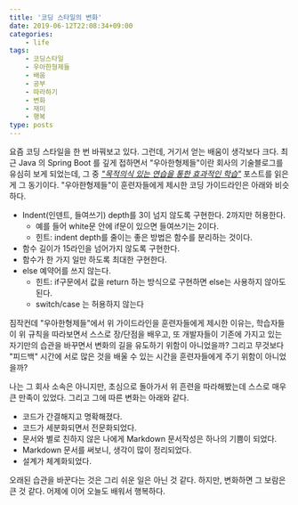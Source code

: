 ```yaml
---
title: '코딩 스타일의 변화'
date: 2019-06-12T22:08:34+09:00
categories: 
    - life
tags: 
    - 코딩스타일
    - 우아한형제들
    - 배움
    - 공부
    - 따라하기
    - 변화
    - 재미
    - 행복
type: posts
---
```


요즘 코딩 스타일을 한 번 바꿔보고 있다. 그런데, 거기서 얻는 배움이 생각보다 크다.
최근 Java 의 Spring Boot 를 깊게 접하면서 "우아한형제들"이란 회사의
기술블로그를 유심히 보게 되었는데, 그 중 [*"목적의식 있는 연습을 통한 효과적인 학습"*](http://woowabros.github.io/woowabros/2019/05/02/techcourse.html)
포스트를 읽은게 그 동기이다. "우아한형제들"이 훈련자들에게 제시한 코딩 가이드라인은 아래와 비슷하다.

* Indent(인덴트, 들여쓰기) depth를 3이 넘지 않도록 구현한다. 2까지만 허용한다.
    - 예를 들어 white문 안에 if문이 있으면 들여쓰기는 2이다.
    - 힌트: indent depth를 줄이는 좋은 방법은 함수를 분리하는 것이다.
* 함수 길이가 15라인을 넘어가지 않도록 구현한다.
* 함수가 한 가지 일만 하도록 최대한 구현한다.
* else 예약어를 쓰지 않는다.
    - 힌트: if구문에서 값을 return 하는 방식으로 구현하면 else는 사용하지 않아도 된다.
    - switch/case 는 허용하지 않는다

짐작컨데 "우아한형제들"에서 위 가이드라인을 훈련자들에게 제시한 이유는,
학습자들이 위 규칙을 따라보면서 스스로 장/단점을 배우고,
또 개발자들이 기존에 가지고 있는 자기만의 습관을 바꾸면서 변화의 길을 유도하기 위함이 아니었을까? 
그리고 무것보다 "피드백" 시간에 서로 많은 것을 배울 수 있는 시간을 훈련자들에게 주기 위함이 아니었을까? 

나는 그 회사 소속은 아니지만, 초심으로 돌아가서 위 흔련을 따라해봤는데 스스로 매우 큰 만족이 있었다.
그리고 그에 따른 변화는 아래와 같다. 

* 코드가 간결해지고 명확해졌다.
* 코드가 세분화되면서 전문화되었다.
* 문서와 별로 친하지 않은 나에게 Markdown 문서작성은 하나의 기쁨이 되었다.
* Markdown 문서를 써보니, 생각이 많이 정리되었다.
* 설계가 체계화되었다.

오래된 습관을 바꾼다는 것은 그리 쉬운 일은 아닌 것 같다. 하지만, 변화하면 그 보람은 큰 것 같다.
어제에 이어 오늘도 배워서 행복하다.  
